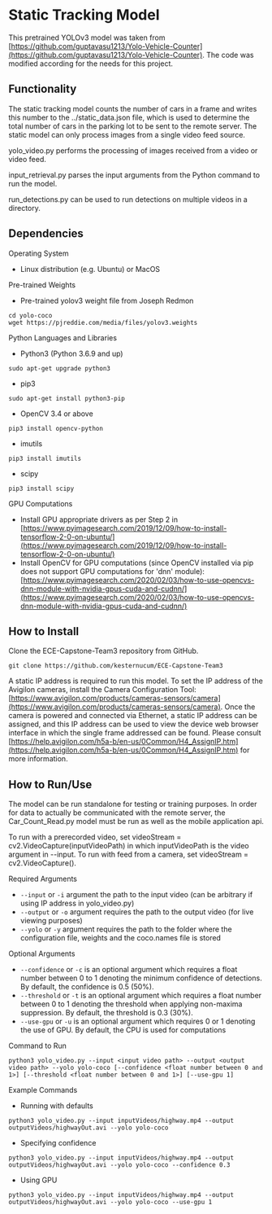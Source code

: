 # Static Tracking Model

This pretrained YOLOv3 model was taken from [https://github.com/guptavasu1213/Yolo-Vehicle-Counter](https://github.com/guptavasu1213/Yolo-Vehicle-Counter). The code was modified according for the needs for this project.

## Functionality

The static tracking model counts the number of cars in a frame and writes this number to the ../static_data.json file, which is used to determine the total number of cars in the parking lot to be sent to the remote server. The static model can only process images from a single video feed source.

yolo_video.py performs the processing of images received from a video or video feed.

input_retrieval.py parses the input arguments from the Python command to run the model.

run_detections.py can be used to run detections on multiple videos in a directory.

## Dependencies

Operating System
  * Linux distribution (e.g. Ubuntu) or MacOS

Pre-trained Weights
  * Pre-trained yolov3 weight file from Joseph Redmon
```
cd yolo-coco
wget https://pjreddie.com/media/files/yolov3.weights
```

Python Languages and Libraries
  * Python3 (Python 3.6.9 and up)
```
sudo apt-get upgrade python3
```
  * pip3
```
sudo apt-get install python3-pip
```
  * OpenCV 3.4 or above
```
pip3 install opencv-python
```
  * imutils
```
pip3 install imutils
```
  * scipy
```
pip3 install scipy
```

GPU Computations
  * Install GPU appropriate drivers as per Step 2 in [https://www.pyimagesearch.com/2019/12/09/how-to-install-tensorflow-2-0-on-ubuntu/](https://www.pyimagesearch.com/2019/12/09/how-to-install-tensorflow-2-0-on-ubuntu/)
  * Install OpenCV for GPU computations (since OpenCV installed via pip does not support GPU computations for 'dnn' module):
[https://www.pyimagesearch.com/2020/02/03/how-to-use-opencvs-dnn-module-with-nvidia-gpus-cuda-and-cudnn/](https://www.pyimagesearch.com/2020/02/03/how-to-use-opencvs-dnn-module-with-nvidia-gpus-cuda-and-cudnn/)

## How to Install

Clone the ECE-Capstone-Team3 repository from GitHub.
```
git clone https://github.com/kesternucum/ECE-Capstone-Team3
```

A static IP address is required to run this model. To set the IP address of the Avigilon cameras, install the Camera Configuration Tool: [https://www.avigilon.com/products/cameras-sensors/camera](https://www.avigilon.com/products/cameras-sensors/camera). Once the camera is powered and connected via Ethernet, a static IP address can be assigned, and this IP address can be used to view the device web browser interface in which the single frame addressed can be found. Please consult [https://help.avigilon.com/h5a-b/en-us/0Common/H4_AssignIP.htm](https://help.avigilon.com/h5a-b/en-us/0Common/H4_AssignIP.htm) for more information.

## How to Run/Use

The model can be run standalone for testing or training purposes. In order for data to actually be communicated with the remote server, the Car_Count_Read.py model must be run as well as the mobile application api.

To run with a prerecorded video, set videoStream = cv2.VideoCapture(inputVideoPath) in which inputVideoPath is the video argument in --input. To run with feed from a camera, set videoStream = cv2.VideoCapture(<http link of camera>).

Required Arguments
  * `--input` or `-i` argument the path to the input video (can be arbitrary if using IP address in yolo_video.py)
  * `--output` or `-o` argument requires the path to the output video (for live viewing purposes)
  * `--yolo` or `-y` argument requires the path to the folder where the configuration file, weights and the coco.names file is stored

Optional Arguments
  * `--confidence` or `-c` is an optional argument which requires a float number between 0 to 1 denoting the minimum confidence of detections. By default, the confidence is 0.5 (50%).
  * `--threshold` or `-t` is an optional argument which requires a float number between 0 to 1 denoting the threshold when applying non-maxima suppression. By default, the threshold is 0.3 (30%).
  * `--use-gpu` or `-u` is an optional argument which requires 0 or 1 denoting the use of GPU. By default, the CPU is used for computations

Command to Run
```
python3 yolo_video.py --input <input video path> --output <output video path> --yolo yolo-coco [--confidence <float number between 0 and 1>] [--threshold <float number between 0 and 1>] [--use-gpu 1]
```
Example Commands
* Running with defaults
```
python3 yolo_video.py --input inputVideos/highway.mp4 --output outputVideos/highwayOut.avi --yolo yolo-coco
```
* Specifying confidence
```
python3 yolo_video.py --input inputVideos/highway.mp4 --output outputVideos/highwayOut.avi --yolo yolo-coco --confidence 0.3
```
* Using GPU
```
python3 yolo_video.py --input inputVideos/highway.mp4 --output outputVideos/highwayOut.avi --yolo yolo-coco --use-gpu 1
```
